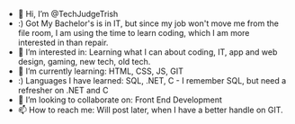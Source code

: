 - 👋 Hi, I’m @TechJudgeTrish
- :) Got My Bachelor's is in IT, but since my job won't move me from the file room, I am using the time to learn coding, which I am more interested in than repair.
- 👀 I’m interested in: Learning what I can about coding, IT, app and web design, gaming, new tech, old tech.
- 🌱 I’m currently learning: HTML, CSS, JS, GIT
- :) Languages I have learned: SQL, .NET, C - I remember SQL, but need a refresher on .NET and C
- 💞️ I’m looking to collaborate on: Front End Development
- 📫 How to reach me: Will post later, when I have a better handle on GIT.

<!---
TechJudge/TechJudge is a ✨ special ✨ repository because its `README.md` (this file) appears on your GitHub profile.
You can click the Preview link to take a look at your changes.
--->
